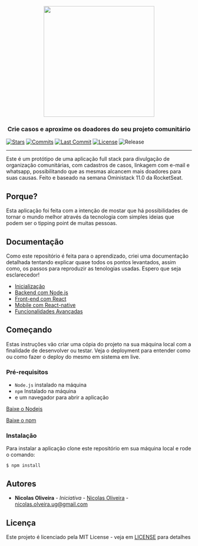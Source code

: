 <div align="center">
<img alt="" src="https://raw.githubusercontent.com/nicolas-oliveira/images/master/bethehero/bethehero.png" width="300px">
</div>

<h3 align="center">Crie casos e aproxime os doadores do seu projeto comunitário</h3>

[![Stars](https://badgen.net/github/stars/nicolas-oliveira/bethehero)](https://github.com/nicolas-oliveira/bethehero/stargazers)
[![Commits](https://badgen.net/github/commits/nicolas-oliveira/bethehero)](https://github.com/nicolas-oliveira/bethehero/commits/)
[![Last Commit](https://badgen.net/github/last-commit/nicolas-oliveira/bethehero)](https://github.com/nicolas-oliveira/bethehero/commits/)
[![License](https://badgen.net/github/license/nicolas-oliveira/bethehero)](./LICENSE)
![Release](https://badgen.net/github/release/nicolas-oliveira/bethehero)

<hr>

Este é um protótipo de uma aplicação full stack para divulgação de organização comunitárias, com cadastros de casos, linkagem com e-mail e whatsapp, possibilitando que as mesmas alcancem mais doadores para suas causas.
Feito e baseado na semana Oministack 11.0 da RocketSeat.

## Porque?

Esta aplicação foi feita com a intenção de mostar que há possibilidades de tornar o mundo melhor através da tecnologia com simples ideias que podem ser o tipping point de muitas pessoas. 

## Documentação

Como este repositório é feita para o aprendizado, criei uma documentação detalhada tentando explicar quase todos os pontos levantados, assim como, os passos para reproduzir as tenologias usadas. Espero que seja esclarecedor!
<br>
- [Inicialização](#)<br>
- [Backend com Node.js](https://gist.github.com/nicolas-oliveira/82b3ea113f63bea16980afc7cc950d7e)<br>
- [Front-end com React](https://gist.github.com/nicolas-oliveira/995dc23e41c34b109e984d7dea52c66f)<br>
- [Mobile com React-native](https://gist.github.com/nicolas-oliveira/59877e5d30ffc8fdf60c8313d8541663)<br>
- [Funcionalidades Avançadas](https://gist.github.com/nicolas-oliveira/82bfe90e64cc2ee9a95c61949e060525)<br>

## Começando

Estas instruções vão criar uma cópia do projeto na sua máquina local com a finalidade de desenvolver ou testar. Veja o deployment para entender como ou como fazer o deploy do mesmo em sistema em live.


### Pré-requisitos

- `Node.js` instalado na máquina
- `npm` Instalado na máquina
- e um navegador para abrir a aplicação

[Baixe o Nodejs](https://nodejs.org/en/)

[Baixe o npm](https://nodejs.org/en/download/)

### Instalação

Para instalar a aplicação clone este repositório em sua máquina local e rode o comando:

```
$ npm install
```

## Autores

* **Nicolas Oliveira** - *Iniciativa* - [Nicolas Oliveira](https://github.com/nicolas-oliveira/) - nicolas.olveira.ug@gmail.com

## Licença

Este projeto é licenciado pela MIT License -  veja em [LICENSE](./LICENSE) para detalhes

